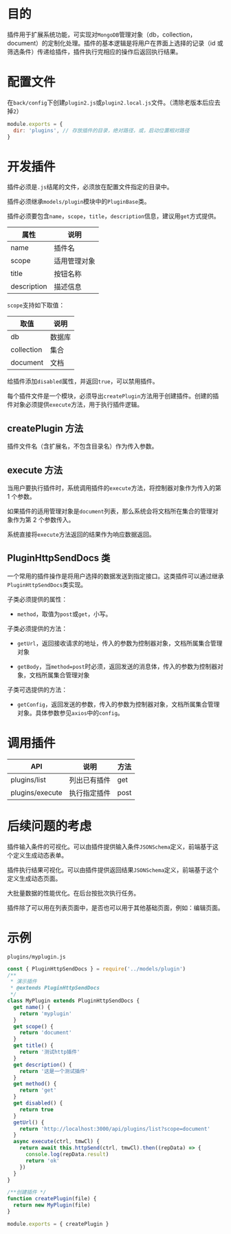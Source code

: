 # 目的

插件用于扩展系统功能，可实现对`MongoDB`管理对象（db，collection，document）的定制化处理。插件的基本逻辑是将用户在界面上选择的记录（id 或筛选条件）传递给插件，插件执行完相应的操作后返回执行结果。

# 配置文件

在`back/config`下创建`plugin2.js`或`plugin2.local.js`文件。（清除老版本后应去掉`2`）

```js
module.exports = {
  dir: 'plugins', // 存放插件的目录，绝对路径，或，启动位置相对路径
}
```

# 开发插件

插件必须是`.js`结尾的文件，必须放在配置文件指定的目录中。

插件必须继承`models/plugin`模块中的`PluginBase`类。

插件必须要包含`name`，`scope`，`title`，`description`信息，建议用`get`方式提供。

| 属性        | 说明         |
| ----------- | ------------ |
| name        | 插件名       |
| scope       | 适用管理对象 |
| title       | 按钮名称     |
| description | 描述信息     |

`scope`支持如下取值：

| 取值       | 说明   |
| ---------- | ------ |
| db         | 数据库 |
| collection | 集合   |
| document   | 文档   |

给插件添加`disabled`属性，并返回`true`，可以禁用插件。

每个插件文件是一个模块，必须导出`createPlugin`方法用于创建插件。创建的插件对象必须提供`execute`方法，用于执行插件逻辑。

## createPlugin 方法

插件文件名（含扩展名，不包含目录名）作为传入参数。

## execute 方法

当用户要执行插件时，系统调用插件的`execute`方法，将控制器对象作为传入的第 1 个参数。

如果插件的适用管理对象是`document`列表，那么系统会将文档所在集合的管理对象作为第 2 个参数传入。

系统直接将`execute`方法返回的结果作为响应数据返回。

## PluginHttpSendDocs 类

一个常用的插件操作是将用户选择的数据发送到指定接口。这类插件可以通过继承`PluginHttpSendDocs`类实现。

子类必须提供的属性：

- `method`，取值为`post`或`get`，小写。

子类必须提供的方法：

- `getUrl`，返回接收请求的地址，传入的参数为控制器对象，文档所属集合管理对象

- `getBody`，当`method=post`时必须，返回发送的消息体，传入的参数为控制器对象，文档所属集合管理对象

子类可选提供的方法：

- `getConfig`，返回发送的参数，传入的参数为控制器对象，文档所属集合管理对象。具体参数参见`axios`中的`config`。

# 调用插件

| API             | 说明         | 方法 |
| --------------- | ------------ | ---- |
| plugins/list    | 列出已有插件 | get  |
| plugins/execute | 执行指定插件 | post |

# 后续问题的考虑

插件输入条件的可视化。可以由插件提供输入条件`JSONSchema`定义，前端基于这个定义生成动态表单。

插件执行结果可视化。可以由插件提供返回结果`JSONSchema`定义，前端基于这个定义生成动态页面。

大批量数据的性能优化。在后台按批次执行任务。

插件除了可以用在列表页面中，是否也可以用于其他基础页面，例如：编辑页面。

# 示例

`plugins/myplugin.js`

```js
const { PluginHttpSendDocs } = require('../models/plugin')
/**
 * 演示插件
 * @extends PluginHttpSendDocs
 */
class MyPlugin extends PluginHttpSendDocs {
  get name() {
    return 'myplugin'
  }
  get scope() {
    return 'document'
  }
  get title() {
    return '测试http插件'
  }
  get description() {
    return '这是一个测试插件'
  }
  get method() {
    return 'get'
  }
  get disabled() {
    return true
  }
  getUrl() {
    return 'http://localhost:3000/api/plugins/list?scope=document'
  }
  async execute(ctrl, tmwCl) {
    return await this.httpSend(ctrl, tmwCl).then((repData) => {
      console.log(repData.result)
      return 'ok'
    })
  }
}

/**创建插件 */
function createPlugin(file) {
  return new MyPlugin(file)
}

module.exports = { createPlugin }
```

